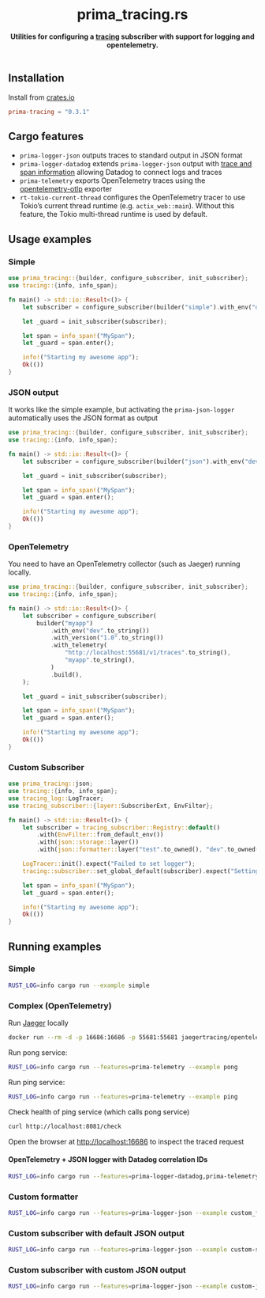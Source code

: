 <h1 align="center">prima_tracing.rs</h1>
<div align="center">
 <strong>
  Utilities for configuring a <a href="https://github.com/tokio-rs/tracing">tracing</a> subscriber with support for logging and opentelemetry.
 </strong>
</div>

<br />

## Installation

Install from [crates.io](https://crates.io/crates/prima-tracing)

```toml
prima-tracing = "0.3.1"
```

## Cargo features

- `prima-logger-json` outputs traces to standard output in JSON format
- `prima-logger-datadog` extends `prima-logger-json` output
  with [trace and span information](https://docs.datadoghq.com/tracing/connect_logs_and_traces/opentelemetry/) allowing
  Datadog to connect logs and traces
- `prima-telemetry` exports OpenTelemetry traces using the [opentelemetry-otlp](https://crates.io/crates/opentelemetry-otlp) exporter
- `rt-tokio-current-thread` configures the OpenTelemetry tracer to use Tokio’s current thread runtime
  (e.g. `actix_web::main`). Without this feature, the Tokio multi-thread runtime is used by default.

## Usage examples

### Simple

```rust
use prima_tracing::{builder, configure_subscriber, init_subscriber};
use tracing::{info, info_span};

fn main() -> std::io::Result<()> {
    let subscriber = configure_subscriber(builder("simple").with_env("dev".to_string()).build());

    let _guard = init_subscriber(subscriber);

    let span = info_span!("MySpan");
    let _guard = span.enter();

    info!("Starting my awesome app");
    Ok(())
}
```

### JSON output

It works like the simple example, but activating the `prima-json-logger` automatically uses the JSON format as output

```rust
use prima_tracing::{builder, configure_subscriber, init_subscriber};
use tracing::{info, info_span};

fn main() -> std::io::Result<()> {
    let subscriber = configure_subscriber(builder("json").with_env("dev".to_string()).build());

    let _guard = init_subscriber(subscriber);

    let span = info_span!("MySpan");
    let _guard = span.enter();

    info!("Starting my awesome app");
    Ok(())
}

```

### OpenTelemetry

You need to have an OpenTelemetry collector (such as Jaeger) running locally.

```rust
use prima_tracing::{builder, configure_subscriber, init_subscriber};
use tracing::{info, info_span};

fn main() -> std::io::Result<()> {
    let subscriber = configure_subscriber(
        builder("myapp")
            .with_env("dev".to_string())
            .with_version("1.0".to_string())
            .with_telemetry(
                "http://localhost:55681/v1/traces".to_string(),
                "myapp".to_string(),
            )
            .build(),
    );

    let _guard = init_subscriber(subscriber);

    let span = info_span!("MySpan");
    let _guard = span.enter();

    info!("Starting my awesome app");
    Ok(())
}

```

### Custom Subscriber

```rust
use prima_tracing::json;
use tracing::{info, info_span};
use tracing_log::LogTracer;
use tracing_subscriber::{layer::SubscriberExt, EnvFilter};

fn main() -> std::io::Result<()> {
    let subscriber = tracing_subscriber::Registry::default()
        .with(EnvFilter::from_default_env())
        .with(json::storage::layer())
        .with(json::formatter::layer("test".to_owned(), "dev".to_owned()));

    LogTracer::init().expect("Failed to set logger");
    tracing::subscriber::set_global_default(subscriber).expect("Setting default subscriber failed");

    let span = info_span!("MySpan");
    let _guard = span.enter();

    info!("Starting my awesome app");
    Ok(())
}
```

## Running examples

### Simple

```sh
RUST_LOG=info cargo run --example simple
```

### Complex (OpenTelemetry)

Run [Jaeger](https://www.jaegertracing.io) locally

```sh
docker run --rm -d -p 16686:16686 -p 55681:55681 jaegertracing/opentelemetry-all-in-one:latest
```

Run pong service:

```sh
RUST_LOG=info cargo run --features=prima-telemetry --example pong
```

Run ping service:

```sh
RUST_LOG=info cargo run --features=prima-telemetry --example ping
```

Check health of ping service (which calls pong service)

```sh
curl http://localhost:8081/check
```

Open the browser at <http://localhost:16686> to inspect the traced request

#### OpenTelemetry + JSON logger with Datadog correlation IDs

```sh
RUST_LOG=info cargo run --features=prima-logger-datadog,prima-telemetry --example datadog_json_logger
```

### Custom formatter

```sh
RUST_LOG=info cargo run --features=prima-logger-json --example custom_formatter
```

### Custom subscriber with default JSON output

```sh
RUST_LOG=info cargo run --features=prima-logger-json --example custom-subscriber
```

### Custom subscriber with custom JSON output

```sh
RUST_LOG=info cargo run --features=prima-logger-json --example custom-json-subscriber
```